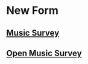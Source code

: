 <!DOCTYPE html>
<html lang="en">
<head>
    <meta charset="UTF-8">
</head>
<body>
   <h1>New Form</h1>
    <a class="button" href="newform.html" target="_blanl"Open New Form</a>
    <h2>Music Survey<h2>
   <a class="button" href="musicform.html" target="_blank">Open Music Survey</a>
</body>
</html>

